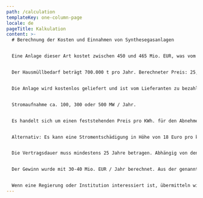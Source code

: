 ```yaml
---
path: /calculation
templateKey: one-column-page
locale: de
pageTitle: Kalkulation
content: >-
  # Berechnung der Kosten und Einnahmen von Synthesegasanlagen


  Eine Anlage dieser Art kostet zwischen 450 und 465 Mio. EUR, was vom Investor bereitgestellt wird. Die Bauzeit beträgt nach Vertragsunterzeichnung 2,5 bis 3 Jahre.


  Der Hausmüllbedarf beträgt 700.000 t pro Jahr. Berechneter Preis: 25,00 EUR / t.


  Die Anlage wird kostenlos geliefert und ist vom Lieferanten zu bezahlen..


  Stromaufnahme ca. 100, 300 oder 500 MW / Jahr. 


  Es handelt sich um einen feststehenden Preis pro KWh. für den Abnehmer.


  Alternativ: Es kann eine Stromentschädigung in Höhe von 18 Euro pro kW geliefert werden. Hausmüll zu Pflanzen bei 0,00 EUR / t. Dieser Preis könnte in Bezug auf die oberen Bedingungen für die Eingabe von Abfällen als variable verstanden werde. 


  Die Vertragsdauer muss mindestens 25 Jahre betragen. Abhängig von den besonderen Umständen einer Stadt oder eines Landes können wir eine Leistungsgarantie verlangen, die auf einem gesperrten Konto im Staat der Vertragspartei gehalten wird. Es besteht auch die Möglichkeit einer offiziellen und rechtlichen 3-5% igen Beteiligung einer Person, eines Unternehmens oder einer anderen Institution, die den Abschluss des Vertrags ermöglicht.


  Der Gewinn wurde mit 30-40 Mio. EUR / Jahr berechnet. Aus der genannten Investition sowie den zuvor beschriebenen Zahlen und Fakten kann daraus der Beteiligungsprozentsatz berechnet werden.


  Wenn eine Regierung oder Institution interessiert ist, übermitteln wir Ihnen gerne ein komplettes Präsentationsportfolio mit zusätzlichen Grafiken von dem Kraftwerk.
---
```

